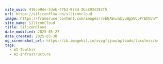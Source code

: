 ```yaml
---
site_uuid: 416ce9de-5deb-4763-875d-2ba893d282f5
url: https://siliconflow.cn/siliconcloud
image: https://framerusercontent.com/images/7vbNABnJobyuHg5UCpPrEhW3nYY.jpeg
site_name: SiliconCloud
title: SiliconCloud
date_modified: 2025-05-27
date_created: 2025-03-30
og_screenshot_url: https://ik.imagekit.io/xvpgfijuw/uploads/lossless/screenshots/20250527_SiliconCloud_og_screenshot.jpeg
tags:
  - AI-Toolkit
  - AI-Infrastructure
---
```


